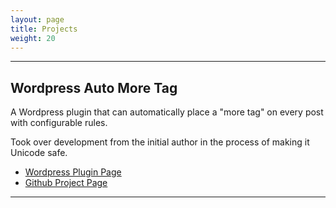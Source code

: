 ```yaml
---
layout: page
title: Projects
weight: 20
---
```


- - -

Wordpress Auto More Tag
-----------------------
A Wordpress plugin that can automatically place a "more tag" on every post with configurable rules.

Took over development from the initial author in the process of making it Unicode safe.

* [Wordpress Plugin Page](http://wordpress.org/plugins/auto-more-tag/)
* [Github Project Page](https://github.com/toubsen/wp-auto-more-tag)

- - -
